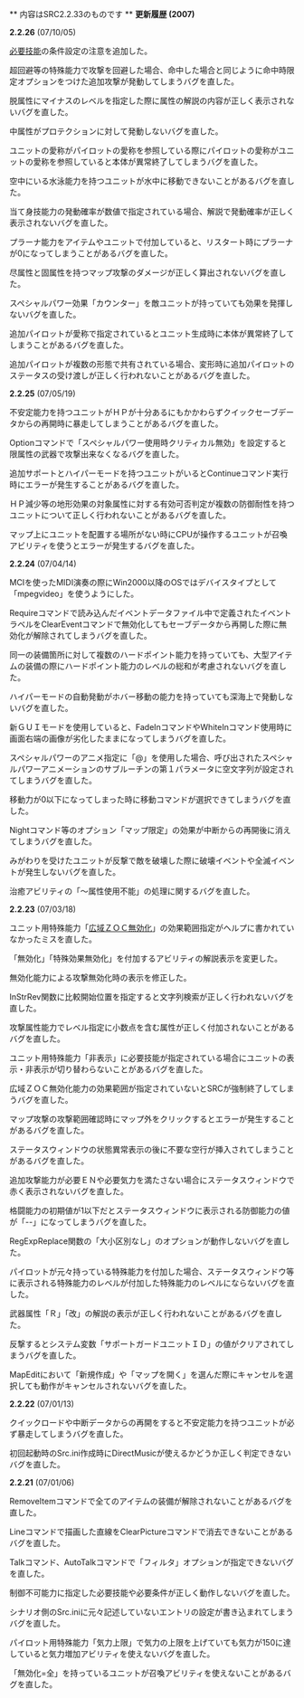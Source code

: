 ** 内容はSRC2.2.33のものです **
**更新履歴 (2007)**

**2.2.26** (07/10/05)

[必要技能](必要技能.md)の条件設定の注意を追加した。

超回避等の特殊能力で攻撃を回避した場合、命中した場合と同じように命中時限定オプションをつけた追加攻撃が発動してしまうバグを直した。

脱属性にマイナスのレベルを指定した際に属性の解説の内容が正しく表示されないバグを直した。

中属性がプロテクションに対して発動しないバグを直した。

ユニットの愛称がパイロットの愛称を参照している際にパイロットの愛称がユニットの愛称を参照していると本体が異常終了してしまうバグを直した。

空中にいる水泳能力を持つユニットが水中に移動できないことがあるバグを直した。

当て身技能力の発動確率が数値で指定されている場合、解説で発動確率が正しく表示されないバグを直した。

プラーナ能力をアイテムやユニットで付加していると、リスタート時にプラーナが0になってしまうことがあるバグを直した。

尽属性と固属性を持つマップ攻撃のダメージが正しく算出されないバグを直した。

スペシャルパワー効果「カウンター」を敵ユニットが持っていても効果を発揮しないバグを直した。

追加パイロットが愛称で指定されているとユニット生成時に本体が異常終了してしまうことがあるバグを直した。

追加パイロットが複数の形態で共有されている場合、変形時に追加パイロットのステータスの受け渡しが正しく行われないことがあるバグを直した。

**2.2.25** (07/05/19)

不安定能力を持つユニットがＨＰが十分あるにもかかわらずクイックセーブデータからの再開時に暴走してしまうことがあるバグを直した。

Optionコマンドで「スペシャルパワー使用時クリティカル無効」を設定すると限属性の武器で攻撃出来なくなるバグを直した。

追加サポートとハイパーモードを持つユニットがいるとContinueコマンド実行時にエラーが発生することがあるバグを直した。

ＨＰ減少等の地形効果の対象属性に対する有効可否判定が複数の防御耐性を持つユニットについて正しく行われないことがあるバグを直した。

マップ上にユニットを配置する場所がない時にCPUが操作するユニットが召喚アビリティを使うとエラーが発生するバグを直した。

**2.2.24** (07/04/14)

MCIを使ったMIDI演奏の際にWin2000以降のOSではデバイスタイプとして「mpegvideo」を使うようにした。

Requireコマンドで読み込んだイベントデータファイル中で定義されたイベントラベルをClearEventコマンドで無効化してもセーブデータから再開した際に無効化が解除されてしまうバグを直した。

同一の装備箇所に対して複数のハードポイント能力を持っていても、大型アイテムの装備の際にハードポイント能力のレベルの総和が考慮されないバグを直した。

ハイパーモードの自動発動がホバー移動の能力を持っていても深海上で発動しないバグを直した。

新ＧＵＩモードを使用していると、FadeInコマンドやWhiteInコマンド使用時に画面右端の画像が劣化したままになってしまうバグを直した。

スペシャルパワーのアニメ指定に「@」を使用した場合、呼び出されたスペシャルパワーアニメーションのサブルーチンの第１パラメータに空文字列が設定されてしまうバグを直した。

移動力が0以下になってしまった時に移動コマンドが選択できてしまうバグを直した。

Nightコマンド等のオプション「マップ限定」の効果が中断からの再開後に消えてしまうバグを直した。

みがわりを受けたユニットが反撃で敵を破壊した際に破壊イベントや全滅イベントが発生しないバグを直した。

治癒アビリティの「～属性使用不能」の処理に関するバグを直した。

**2.2.23** (07/03/18)

ユニット用特殊能力「[広域ＺＯＣ無効化](移動系特殊能力.md)」の効果範囲指定がヘルプに書かれていなかったミスを直した。

「無効化」「特殊効果無効化」を付加するアビリティの解説表示を変更した。

無効化能力による攻撃無効化時の表示を修正した。

InStrRev関数に比較開始位置を指定すると文字列検索が正しく行われないバグを直した。

攻撃属性能力でレベル指定に小数点を含む属性が正しく付加されないことがあるバグを直した。

ユニット用特殊能力「非表示」に必要技能が指定されている場合にユニットの表示・非表示が切り替わらないことがあるバグを直した。

広域ＺＯＣ無効化能力の効果範囲が指定されていないとSRCが強制終了してしまうバグを直した。

マップ攻撃の攻撃範囲確認時にマップ外をクリックするとエラーが発生することがあるバグを直した。

ステータスウィンドウの状態異常表示の後に不要な空行が挿入されてしまうことがあるバグを直した。

追加攻撃能力が必要ＥＮや必要気力を満たさない場合にステータスウィンドウで赤く表示されないバグを直した。

格闘能力の初期値が1以下だとステータスウィンドウに表示される防御能力の値が「--」になってしまうバグを直した。

RegExpReplace関数の「大小区別なし」のオプションが動作しないバグを直した。

パイロットが元々持っている特殊能力を付加した場合、ステータスウィンドウ等に表示される特殊能力のレベルが付加した特殊能力のレベルにならないバグを直した。

武器属性「Ｒ」「改」の解説の表示が正しく行われないことがあるバグを直した。

反撃するとシステム変数「サポートガードユニットＩＤ」の値がクリアされてしまうバグを直した。

MapEditにおいて「新規作成」や「マップを開く」を選んだ際にキャンセルを選択しても動作がキャンセルされないバグを直した。

**2.2.22** (07/01/13)

クイックロードや中断データからの再開をすると不安定能力を持つユニットが必ず暴走してしまうバグを直した。

初回起動時のSrc.ini作成時にDirectMusicが使えるかどうか正しく判定できないバグを直した。

**2.2.21** (07/01/06)

RemoveItemコマンドで全てのアイテムの装備が解除されないことがあるバグを直した。

Lineコマンドで描画した直線をClearPictureコマンドで消去できないことがあるバグを直した。

Talkコマンド、AutoTalkコマンドで「フィルタ」オプションが指定できないバグを直した。

制御不可能力に指定した必要技能や必要条件が正しく動作しないバグを直した。

シナリオ側のSrc.iniに元々記述していないエントリの設定が書き込まれてしまうバグを直した。

パイロット用特殊能力「気力上限」で気力の上限を上げていても気力が150に達していると気力増加アビリティを使えないバグを直した。

「無効化=全」を持っているユニットが召喚アビリティを使えないことがあるバグを直した。
